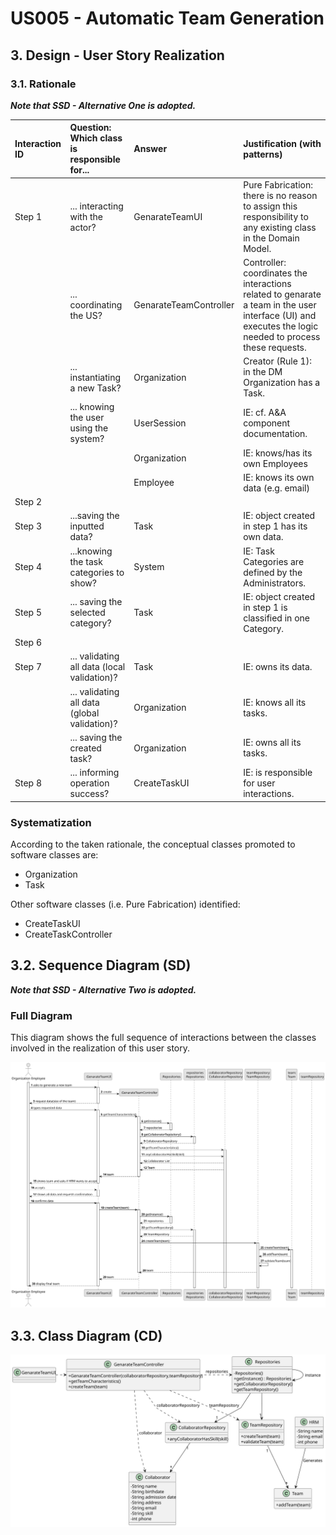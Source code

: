 # US005 - Automatic Team Generation 

## 3. Design - User Story Realization 

### 3.1. Rationale

_**Note that SSD - Alternative One is adopted.**_

| Interaction ID | Question: Which class is responsible for... | Answer                 | Justification (with patterns)                                                                                                                                             |
|:-------------  |:--------------------- |:-----------------------|:--------------------------------------------------------------------------------------------------------------------------------------------------------------------------|
| Step 1  		 |	... interacting with the actor? | GenarateTeamUI         | Pure Fabrication: there is no reason to assign this responsibility to any existing class in the Domain Model.                                                             |
| 			  		 |	... coordinating the US? | GenarateTeamController | Controller: coordinates the interactions related to genarate a team  in the user interface (UI) and executes the logic needed to process these requests. |
| 			  		 |	... instantiating a new Task? | Organization           | Creator (Rule 1): in the DM Organization has a Task.                                                                                                                      |
| 			  		 | ... knowing the user using the system?  | UserSession            | IE: cf. A&A component documentation.                                                                                                                                      |
| 			  		 |							 | Organization           | IE: knows/has its own Employees                                                                                                                                           |
| 			  		 |							 | Employee               | IE: knows its own data (e.g. email)                                                                                                                                       |
| Step 2  		 |							 |                        |                                                                                                                                                                           |
| Step 3  		 |	...saving the inputted data? | Task                   | IE: object created in step 1 has its own data.                                                                                                                            |
| Step 4  		 |	...knowing the task categories to show? | System                 | IE: Task Categories are defined by the Administrators.                                                                                                                    |
| Step 5  		 |	... saving the selected category? | Task                   | IE: object created in step 1 is classified in one Category.                                                                                                               |
| Step 6  		 |							 |                        |                                                                                                                                                                           |              
| Step 7  		 |	... validating all data (local validation)? | Task                   | IE: owns its data.                                                                                                                                                        | 
| 			  		 |	... validating all data (global validation)? | Organization           | IE: knows all its tasks.                                                                                                                                                  | 
| 			  		 |	... saving the created task? | Organization           | IE: owns all its tasks.                                                                                                                                                   | 
| Step 8  		 |	... informing operation success?| CreateTaskUI           | IE: is responsible for user interactions.                                                                                                                                 | 

### Systematization ##

According to the taken rationale, the conceptual classes promoted to software classes are: 

* Organization
* Task

Other software classes (i.e. Pure Fabrication) identified: 

* CreateTaskUI  
* CreateTaskController


## 3.2. Sequence Diagram (SD)

_**Note that SSD - Alternative Two is adopted.**_

### Full Diagram

This diagram shows the full sequence of interactions between the classes involved in the realization of this user story.

![Sequence Diagram - Full](svg/us005-sequence-diagram-full.svg)


## 3.3. Class Diagram (CD)

![Class Diagram](svg/us005-class-diagram.svg)
